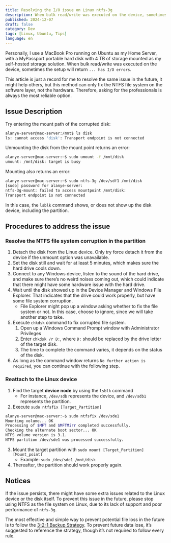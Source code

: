 ```yaml
---
title: Resolving the I/O issue on Linux ntfs-3g
description: When bulk read/write was executed on the device, sometimes the setup will return ... has I/O errors. The article introduces a method to fix the file system corruption caused by ntfs-3g.
published: 2024-12-07
draft: false
category: Dev
tags: [Linux, Ubuntu, Tips]
language: en
---
```


Personally, I use a MacBook Pro running on Ubuntu as my Home Server, with a MyPassport portable hard disk with 4 TB of storage mounted as my self-hosted storage solution. When bulk read/write was executed on the device, sometimes the setup will return `... has I/O errors`. 

This article is just a record for me to resolve the same issue in the future, it might help others, but this method can only fix the NTFS file system on the software layer, not the hardware. Therefore, asking for the professionals is always the most reliable option.

## Issue Description
Try entering the mount path of the corrupted disk:
```bash
alanye-server@mac-server:/mnt$ ls disk
ls: cannot access 'disk': Transport endpoint is not connected
```

Unmounting the disk from the mount point returns an error:
```bash
alanye-server@mac-server:~$ sudo umount -f /mnt/disk
umount: /mnt/disk: target is busy
```

Mounting also returns an error:
```bash
alanye-server@mac-server:~$ sudo ntfs-3g /dev/sdf1 /mnt/disk
[sudo] password for alanye-server:
ntfs-3g-mount: failed to access mountpoint /mnt/disk:
Transport endpoint is not connected
```

In this case, the `lsblk` command shows, or does not show up the disk device, including the partition.

## Procedures to address the issue
### Resolve the NTFS file system corruption in the partition
1. Detach the disk from the Linux device. Only try force detach it from the device if the unmount option was unavailable.
2. Set the disk still and wait for at least 5 minutes, which makes sure the hard drive cools down.
3. Connect to any Windows device, listen to the sound of the hard drive, and make sure there’s no weird noises coming out, which could indicate that there might have some hardware issue with the hard drive. 
4. Wait until the disk showed up in the Device Manager and Windows File Explorer. That indicates that the drive could work properly, but have some file system corruption. 
	- File Explorer might pop up a window asking whether to fix the file system or not. In this case, choose to ignore, since we will take another step to take.
5. Execute `chkdsk` command to fix corrupted file system.
	1. Open up a Windows Command Prompt window with Administrator Privileges
	2. Enter `chkdsk /r D:`, where `D:` should be replaced by the drive letter of the target disk.
	3. The time to complete the command varies, it depends on the status of the disk. 
6. As long as the command window returns `No further action is required`, you can continue with the following step.

### Reattach to the Linux device
1.  Find the target **device node** by using the `lsblk` command
	- For instance, `/dev/sdb` represents the device, and `/dev/sdb1` represents the partition.
2. Execute `sudo ntfsfix [Target_Partition]`
```bash
alanye-server@mac-server:~$ sudo ntfsfix /dev/sde1
Mounting volume... OK
Processing of $MFT and $MFTMirr completed successfully.
Checking the alternate boot sector... OK
NTFS volume version is 3.1.
NTFS partition /dev/sde1 was processed successfully.
```

3. Mount the target partition with `sudo mount [Target_Partition] [Mount_point]`
	- Example: `sudo /dev/sde1 /mnt/disk`
4. Thereafter, the partition should work properly again.

## Notices
If the issue persists, there might have some extra issues related to the Linux device or the disk itself. To prevent this issue in the future, please stop using NTFS as the file system on Linux, due to its lack of support and poor performance of `ntfs-3g`.

The most effective and simple way to prevent potential file loss in the future is to follow the [3-2-1 Backup Strategy](https://www.backblaze.com/blog/the-3-2-1-backup-strategy/). To prevent future data lose, it’s suggested to reference the strategy, though it’s not required to follow every rule.